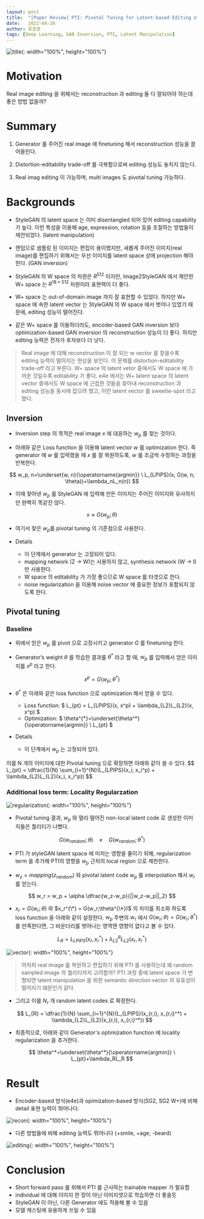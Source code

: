 ```yaml
---
layout: post
title:  "[Paper Review] PTI: Pivotal Tuning for Latent-based Editing of Real Images"
date:   2022-04-26
author: 류원종
tags: [Deep Learning, GAN Inversion, PTI, Latent Manipulation]
---
```


![title](/assets/posts/face-editing/2022-04-26-review-PTI/title.PNG){: width="100%", height="100%"}<br>

# Motivation
Real image editing 을 위해서는 reconstruction 과 editing 둘 다 잘되어야 하는데 좋은 방법 없을까?

# Summary
1. Generator 를 주어진 real image 에 finetuning 해서 reconstruction 성능을 끌어올린다. 

2. Distortion-editability trade-off 를 극복함으로써 editing 성능도 놓치지 않는다. 

3. Real imag editing 이 가능하며, multi images 도 pivotal tuning 가능하다.

# Backgrounds
- StyleGAN 의 latent space 는 이미 disentangled 되어 있어 editing capability 가 높다. 이런 특성을 이용해 age, expression, rotation 등을 조절하는 방법들이 제안되었다. (latent manipulation)

- 랜덤으로 샘플링 된 이미지는 편집이 용이했지만, 새롭게 주어진 이미지(real image)를 편집하기 위해서는 우선 이미지를 latent space 상에 projection 해야 한다. (GAN inversion) 

- StyleGAN 의 W space 의 차원은 $R^{512}$  이지만, Image2StyleGAN 에서 제안한 W+ space 는 $R^{18 \times 512}$ 차원이라 표현력이 더 좋다. 

- W+ space 는 out-of-domain image 까지 잘 표현할 수 있었다. 하지만 W+ space 에 속한 latent vector 는 StyleGAN 의 W space 에서 벗어나 있었기 때문에, editing 성능이 떨어진다. 

- 같은 W+ space 를 이용하더라도, encoder-based GAN inversion 보다 optimization-based GAN inversion 의 reconstruction 성능이 더 좋다. 하지만 editing 능력은 전자가 후자보다 더 낫다.

> Real image 에 대해 reconstruction 이 잘 되는 w vector 를 찾을수록 editing 능력이 떨어지는 현상을 보인다. 이 문제를 distortion-editability trade-off 라고 부른다. W+ space 의 latent vetor 중에서도 W space 에 가까운 것일수록 editability 가 좋다. e4e 에서는 W+ latent space 의 latent vector 중에서도 W space 에 근접한 것들을 찾아내 reconstruction 과 editing 성능을 동시에 잡으려 했고, 이런 latent vector 를 sweetie-spot 라고 했다. 


## Inversion
- Inversion step 의 목적은 real image $x$ 에 대응하는 $w_p$ 를 찾는 것이다. 

- 아래와 같은 Loss function 을 이용해 latent vector $w$ 를 optimization 한다. 즉 generator 에 $w$ 를 입력했을 때 $x$ 를 잘 복원하도록, $w$ 를 조금씩 수정하는 과정을 반복한다.

$$
w_p, n=\underset{w, n}{\operatorname{argmin}} \ L_{LPIPS}(x, G(w, n; \theta))+\lambda_nL_n(n))
$$

- 이때 찾아낸 $w_p$ 를 StyleGAN 에 입력해 만든 이미지는 주어진 이미지와 유사하지만 완벽히 똑같진 않다. 

$$
x \approx G(w_p;\theta)
$$

- 여기서 찾은 $w_p$를 pivotal tuning 의 기준점으로 사용한다. 

- Details
  - 이 단계에서 generator 는 고정되어 있다.
  - mapping network (Z → W)는 사용하지 않고, synthesis network (W → I) 만 사용한다.
  - W space 의 editability 가 가장 좋으므로 W space 를 타겟으로 한다.
  - noise regularization 을 이용해 noise vector 에 중요한 정보가 포함되지 않도록 한다.

## Pivotal tuning
### Baseline
- 위에서 얻은 $w_p$ 를 pivot 으로 고정시키고 generator $G$ 를 finetuning 한다.

- Generator’s weight $\theta$ 를 학습한 결과를 $\theta^*$ 라고 할 때, $w_p$ 를 입력해서 얻은 이미지를 $x^p$ 라고 한다. 

$$
x^p=G(w_p;\theta^*)
$$

- $\theta^*$ 은 아래와 같은 loss function 으로 optimization 해서 얻을 수 있다.  

  - Loss function: 
  $ L_{pt} = L_{LPIPS}(x, x^p) + \lambda_{L2}L_{L2}(x, x^p) $
  - Optimization: $ \theta^{\*}=\underset{\theta^*}{\operatorname{argmin}} \ L_{pt} $

- Details 
  - 이 단계에서 $w_p$ 는 고정되어 있다.

> 
이를 N 개의 이미지에 대한 Pivotal tuning 으로 확장하면 아래와 같이 쓸 수 있다.
\$$
L_{pt} = \dfrac{1}{N} \sum_{i=1}^{N}(L_{LPIPS}(x_i, x_i^p) + \lambda_{L2}L_{L2}(x_i, x_i^p))
\$$

### Additional loss term: Locality Regularzation
![regularization](/assets//posts/face-editing/2022-04-26-review-PTI/regularization.PNG){: width="100%", height="100%"}<br>

- Pivotal tuning 결과, $w_p$ 와 멀리 떨어진 non-local latent code 로 생성한 이미지들은 퀄리티가 나빴다.

$$
G(w_{random};\theta) \ \ \ \ \neq \ \ \ \ G(w_{random};\theta^*)
$$

- PTI 가 styleGAN latent space 에 미치는 영향을 줄이기 위해, regularization term 을 추가해 PTI의 영향을 $w_p$ 근처의 local region 으로 제한한다. 

- $w_z = mapping(z_{random})$ 와 pivotal latent code $w_p$ 를 interpolation 해서 $w_r$ 를 얻는다. 

$$
w_r = w_p + \alpha \dfrac{w_z-w_p}{||w_z-w_p||_2}
$$

- $x_r = G(w_r;\theta)$ 와 $x_r^{\*} = G(w_r;\theta^{\*})$ 의 차이를 최소화 하도록 loss function 을 아래와 같이 설정한다. $w_p$ 주변의 $w_r$ 에서 $G(w_r;\theta) = G(w_r;\theta^*)$ 를 만족한다면, 그 바운더리를 벗어나는 영역엔 영향이 없다고 볼 수 있다.

$$
L_{R} = L_{LPIPS}(x_r, x_r^*) + \lambda_{L2}^RL_{L2}(x_r, x_r^*)
$$

![vector](/assets//posts/face-editing/2022-04-26-review-PTI/vector.png){: width="100%", height="100%"}

> 어차피 real image 를 복원하고 편집하기 위해 PTI 를 사용하는데 왜 random sampled image 의 퀄리티까지 고려할까? PTI 과정 중에 latent space 가 변형되면 latent manipulation 을 위한 semantic direction vector 의 유효성이 떨어지기 떄문인거 같다.

- 그리고 이를 $N_r$ 개 random latent codes 로 확장한다.

$$
L_{R} = \dfrac{1}{N} \sum_{i=1}^{N}(L_{LPIPS}(x_{r,i}, x_{r,i}^*) + \lambda_{L2}L_{L2}(x_{r,i}, x_{r,i}^*))
$$

- 최종적으로, 아래와 같이 Generator's optimization function 에 locality regularization 을 추가한다. 

$$
\theta^*=\underset{\theta^*}{\operatorname{argmin}} \ L_{pt}+\lambda_RL_R
$$

# Result

- Encoder-based 방식(e4e)과 opimization-based 방식(SG2, SG2 W+)에 비해 detail 표현 능력이 뛰어나다.

![recon](/assets//posts/face-editing/2022-04-26-review-PTI/recon.PNG){: width="100%", height="100%"}<br>

- 다른 방법들에 비해 editing 능력도 뛰어나다 (+smile, +age, -beard)

![editing](/assets//posts/face-editing/2022-04-26-review-PTI/editing.PNG){: width="100%", height="100%"}<br>

# Conclusion
- Short forward pass 를 위해서 PTI 를 근사하는 trainable mapper 가 필요함
- individual 에 대해 이미지 한 장이 아닌 이미지셋으로 학습하면 더 좋을듯
- StyleGAN 이 아닌, 다른 Generator 에도 적용해 볼 수 있음 
- 모델 캐스팅에 유용하게 쓰일 수 있음
